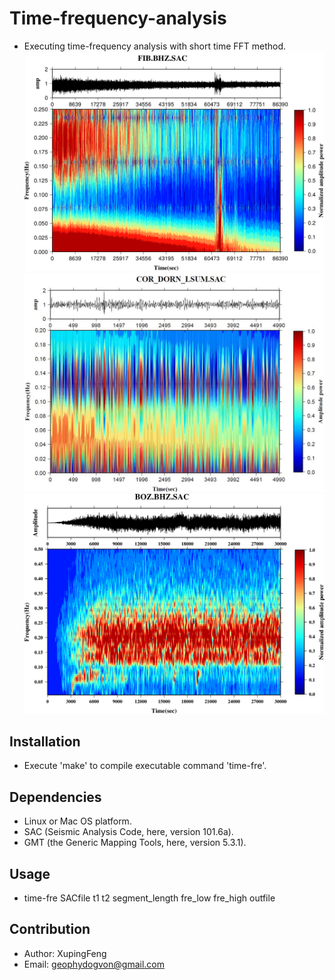 # Time-frequency-analysis
- Executing time-frequency analysis with short time FFT method.
 ![results1](https://github.com/geophydog/Time-frequency-analysis/blob/master/images/t-f-analysis.png)
 ![results2](https://github.com/geophydog/Time-frequency-analysis/blob/master/images/eaxm2.jpg)
 ![results3](https://github.com/geophydog/Time-frequency-analysis/blob/master/images/BOZ.BHZ.SAC.png)

## Installation
- Execute 'make' to compile executable command 'time-fre'.

## Dependencies
- Linux or Mac OS platform.
- SAC (Seismic Analysis Code, here, version 101.6a).
- GMT (the Generic Mapping Tools, here, version 5.3.1).

## Usage
- time-fre SACfile t1 t2 segment_length fre_low fre_high outfile

## Contribution
- Author: XupingFeng
- Email: geophydogvon@gmail.com
